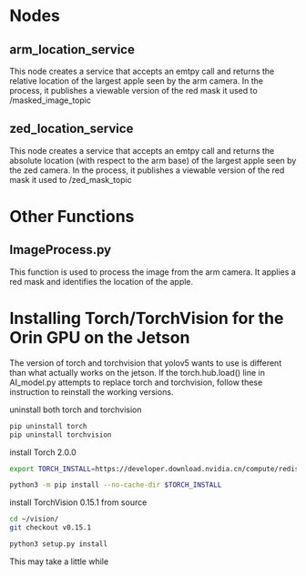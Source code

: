 # Nodes

## arm_location_service

This node creates a service that accepts an emtpy call and returns the relative location of the largest apple seen by the arm camera. In the process, it publishes a viewable version of the red mask it used to /masked_image_topic

## zed_location_service

This node creates a service that accepts an emtpy call and returns the absolute location (with respect to the arm base) of the largest apple seen by the zed camera. In the process, it publishes a viewable version of the red mask it used to /zed_mask_topic


# Other Functions

## ImageProcess.py

This function is used to process the image from the arm camera. It applies a red mask and identifies the location of the apple.


# Installing Torch/TorchVision for the Orin GPU on the Jetson

The version of torch and torchvision that yolov5 wants to use is different than what actually works on the jetson. If the torch.hub.load() line in AI_model.py attempts to replace torch and torchvision, follow these instruction to reinstall the working versions.

uninstall both torch and torchvision

```bash
pip uninstall torch
pip uninstall torchvision
```

install Torch 2.0.0

```bash
export TORCH_INSTALL=https://developer.download.nvidia.cn/compute/redist/jp/v511/pytorch/torch-2.0.0+nv23.05-cp38-cp38-linux_aarch64.whl

python3 -m pip install --no-cache-dir $TORCH_INSTALL
```

install TorchVision 0.15.1 from source

```bash
cd ~/vision/
git checkout v0.15.1

python3 setup.py install
```

This may take a little while